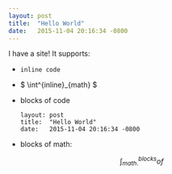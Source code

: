 ```yaml
---
layout: post
title:  "Hello World"
date:   2015-11-04 20:16:34 -0800
---
```


I have a site! It supports:

- `inline code`
- $ \int^{inline}_{math} $
- blocks of code

  ~~~~~~~~~~~~~~~~~~~~~~~~~~~~~~~~~
  layout: post
  title:  "Hello World"
  date:   2015-11-04 20:16:34 -0800
  ~~~~~~~~~~~~~~~~~~~~~~~~~~~~~~~~~

- blocks of math:

  $$ \int^{blocks}_{math.} of $$
